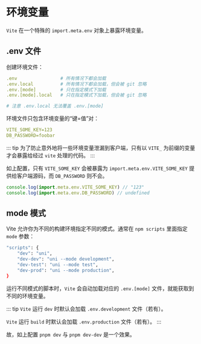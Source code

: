 # 环境变量

`Vite` 在一个特殊的 `import.meta.env` 对象上暴露环境变量。

## .env 文件

创建环境文件：

```yml
.env                # 所有情况下都会加载
.env.local          # 所有情况下都会加载，但会被 git 忽略
.env.[mode]         # 只在指定模式下加载
.env.[mode].local   # 只在指定模式下加载，但会被 git 忽略

# 注意 .env.local 无法覆盖 .env.[mode]
```

环境文件只包含环境变量的“键=值”对：

```yml
VITE_SOME_KEY=123
DB_PASSWORD=foobar
```

::: tip
为了防止意外地将一些环境变量泄漏到客户端，只有以 `VITE_` 为前缀的变量才会暴露给经过 `vite` 处理的代码。
:::

如上配置，只有 `VITE_SOME_KEY` 会被暴露为 `import.meta.env.VITE_SOME_KEY` 提供给客户端源码，而 `DB_PASSWORD` 则不会。

```js
console.log(import.meta.env.VITE_SOME_KEY) // "123"
console.log(import.meta.env.DB_PASSWORD) // undefined
```

## mode 模式

Vite 允许你为不同的构建环境指定不同的模式。通常在 `npm scripts` 里面指定 `mode` 参数：

```sh
"scripts": {
    "dev": "uni",
    "dev-dev": "uni --mode development",
    "dev-test": "uni --mode test",
    "dev-prod": "uni --mode production",
}
```

运行不同模式的脚本时，`Vite` 会自动加载对应的 `.env.[mode]` 文件，就能获取到不同的环境变量。

::: tip
`Vite` 运行 `dev` 时默认会加载 `.env.development` 文件（若有）。

`Vite` 运行 `build` 时默认会加载 `.env.production` 文件（若有）。
:::

故，如上配置 `pnpm dev` 与 `pnpm dev-dev` 是一个效果。
